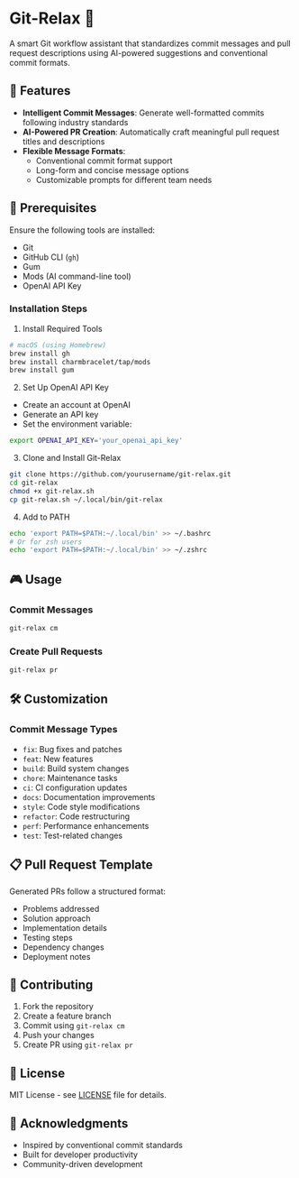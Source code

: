 # Git-Relax 🚀 

A smart Git workflow assistant that standardizes commit messages and pull request descriptions using AI-powered suggestions and conventional commit formats.


## 🌟 Features

- **Intelligent Commit Messages**: Generate well-formatted commits following industry standards
- **AI-Powered PR Creation**: Automatically craft meaningful pull request titles and descriptions
- **Flexible Message Formats**:
  - Conventional commit format support
  - Long-form and concise message options
  - Customizable prompts for different team needs

## 🔧 Prerequisites

Ensure the following tools are installed:

- Git
- GitHub CLI (`gh`)
- Gum
- Mods (AI command-line tool)
- OpenAI API Key

### Installation Steps

1. Install Required Tools
```bash
# macOS (using Homebrew)
brew install gh
brew install charmbracelet/tap/mods
brew install gum
```

2. Set Up OpenAI API Key
- Create an account at OpenAI
- Generate an API key
- Set the environment variable:
```bash
export OPENAI_API_KEY='your_openai_api_key'
```

3. Clone and Install Git-Relax
```bash
git clone https://github.com/yourusername/git-relax.git
cd git-relax
chmod +x git-relax.sh
cp git-relax.sh ~/.local/bin/git-relax
```

4. Add to PATH
```bash
echo 'export PATH=$PATH:~/.local/bin' >> ~/.bashrc
# Or for zsh users
echo 'export PATH=$PATH:~/.local/bin' >> ~/.zshrc
```

## 🎮 Usage

### Commit Messages
```bash
git-relax cm
```

### Create Pull Requests
```bash
git-relax pr
```

## 🛠 Customization

### Commit Message Types
- `fix`: Bug fixes and patches
- `feat`: New features
- `build`: Build system changes
- `chore`: Maintenance tasks
- `ci`: CI configuration updates
- `docs`: Documentation improvements
- `style`: Code style modifications
- `refactor`: Code restructuring
- `perf`: Performance enhancements
- `test`: Test-related changes

## 📋 Pull Request Template

Generated PRs follow a structured format:
- Problems addressed
- Solution approach
- Implementation details
- Testing steps
- Dependency changes
- Deployment notes

## 🤝 Contributing

1. Fork the repository
2. Create a feature branch
3. Commit using `git-relax cm`
4. Push your changes
5. Create PR using `git-relax pr`

## 📄 License

MIT License - see [LICENSE](LICENSE) file for details.

## 🙏 Acknowledgments
- Inspired by conventional commit standards
- Built for developer productivity
- Community-driven development
